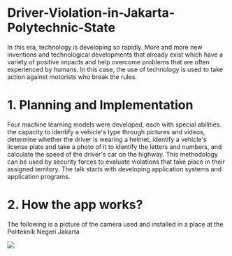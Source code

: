 # Driver-Violation-in-Jakarta-Polytechnic-State
In this era, technology is developing so rapidly. More and more new inventions and technological developments that already exist which have a variety of positive impacts and help overcome problems that are often experienced by humans. In this case, the use of technology is used to take action against motorists who break the rules.

# 1. Planning and Implementation
Four machine learning models were developed, each with special abilities. the capacity to identify a vehicle's type through pictures and videos, determine whether the driver is wearing a helmet, identify a vehicle's license plate and take a photo of it to identify the letters and numbers, and calculate the speed of the driver's car on the highway. This methodology can be used by security forces to evaluate violations that take place in their assigned territory. The talk starts with developing application systems and application programs.

# 2. How the app works?
The following is a picture of the camera used and installed in a place at the Politeknik Negeri Jakarta
<p>
  <img src = 

